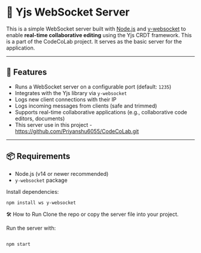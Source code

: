 # 🧠 Yjs WebSocket Server

This is a simple WebSocket server built with [Node.js](https://nodejs.org/) and [y-websocket](https://github.com/yjs/y-websocket) to enable **real-time collaborative editing** using the Yjs CRDT framework.
This is a part of the CodeCoLab project. It serves as the basic server for the application.

---

## 🚀 Features

- Runs a WebSocket server on a configurable port (default: `1235`)
- Integrates with the Yjs library via `y-websocket`
- Logs new client connections with their IP
- Logs incoming messages from clients (safe and trimmed)
- Supports real-time collaborative applications (e.g., collaborative code editors, documents)
- This server use in this project - https://github.com/Priyanshu6055/CodeCoLab.git

---

## 📦 Requirements

- Node.js (v14 or newer recommended)
- `y-websocket` package

Install dependencies:

```bash
npm install ws y-websocket
```

🛠️ How to Run
Clone the repo or copy the server file into your project.


Run the server with:
```bash

npm start
